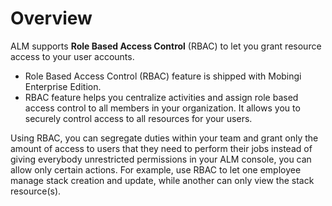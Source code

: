 # Overview

ALM supports __Role Based Access Control__ (RBAC) to let you grant resource access to your user accounts.

- Role Based Access Control (RBAC) feature is shipped with Mobingi Enterprise Edition.
- RBAC feature helps you centralize activities and assign role based access control to all members in your organization. It allows you to securely control access to all resources for your users.

Using RBAC, you can segregate duties within your team and grant only the amount of access to users that they need to perform their jobs instead of giving everybody unrestricted permissions in your ALM console, you can allow only certain actions. For example, use RBAC to let one employee manage stack creation and update, while another can only view the stack resource(s).

